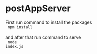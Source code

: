 # postAppServer
First run command to install the packages
<br>
<code>
npm install
</code><br>
and after that run command to serve
<br>
<code>
node index.js
</code>
